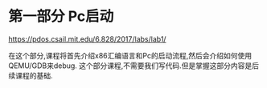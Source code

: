 # 第一部分 Pc启动
https://pdos.csail.mit.edu/6.828/2017/labs/lab1/

在这个部分,课程将首先介绍x86汇编语言和Pc的启动流程,然后会介绍如何使用QEMU/GDB来debug.
这个部分课程,不需要我们写代码.但是掌握这部分内容是后续课程的基础.



## 


